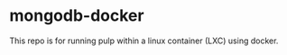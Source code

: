 mongodb-docker
==============

This repo is for running pulp within a linux container (LXC) using docker.
